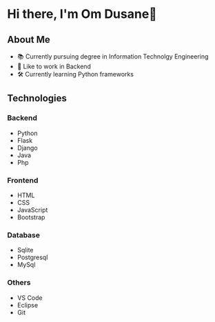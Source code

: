 # Hi there, I'm Om Dusane👋

## About Me

- 📚 Currently pursuing degree in Information Technolgy Engineering
-  🖤 Like to work in Backend
-  🛠 Currently learning Python frameworks

## Technologies

### Backend
- Python
- Flask
- Django
- Java
- Php

### Frontend
- HTML
- CSS
- JavaScript
- Bootstrap

### Database
- Sqlite
- Postgresql
- MySql

### Others
- VS Code
- Eclipse
- Git



<!--
**omdusane/omdusane** is a ✨ _special_ ✨ repository because its `README.md` (this file) appears on your GitHub profile.

Here are some ideas to get you started:

- 🔭 I’m currently working on ...
- 🌱 I’m currently learning ...
- 👯 I’m looking to collaborate on ...
- 🤔 I’m looking for help with ...
- 💬 Ask me about ...
- 📫 How to reach me: omdusane8@gmail.com
- 😄 Pronouns: ...
- ⚡ Fun fact: ...
-->
